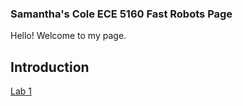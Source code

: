 ### Samantha's Cole ECE 5160 Fast Robots Page

Hello! Welcome to my page.

## Introduction


[Lab 1](https://github.com/samanthaccole243/FastRobots.github.io/edit/main/Lab_1.md)
